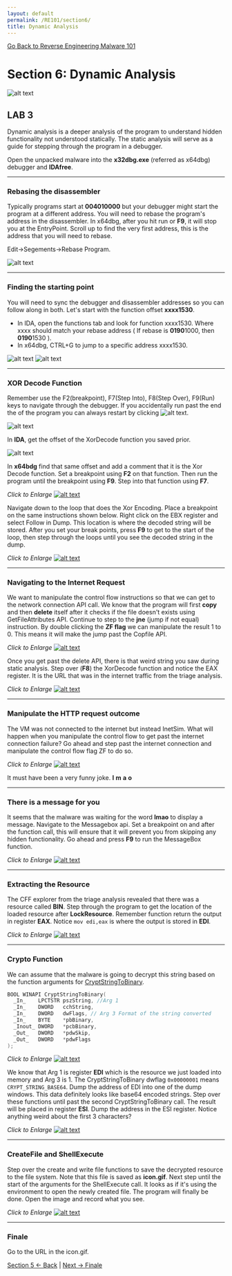 ```yaml
---
layout: default
permalink: /RE101/section6/
title: Dynamic Analysis
---
```

[Go Back to Reverse Engineering Malware 101](https://nobarxtx.github.io/RE101/)

# Section 6: Dynamic Analysis #

![alt text](https://nobarxtx.github.io/RE101/images/hackerman.gif "hackerman")

## LAB 3
Dynamic analysis is a deeper analysis of the program to understand hidden functionality not understood statically. The static analysis will serve as a guide for stepping through the program in a debugger.

Open the unpacked malware into the **x32dbg.exe** (referred as x64dbg) debugger and **IDAfree**.

--- 

### Rebasing the disassembler

Typically programs start at **004010000** but your debugger might start the program at a different address. You will need to rebase the program's address in the disassembler. In x64dbg, after you hit run or **F9**, it will stop you at the EntryPoint. Scroll up to find the very first address, this is the address that you will need to rebase. 

Edit->Segements->Rebase Program.

![alt text](https://nobarxtx.github.io/RE101/images/dyn2.png "Victim and Sniffer")

--- 

### Finding the starting point

You will need to sync the debugger and disassembler addresses so you can follow along in both. Let's start with the function offset **xxxx1530**.
* In IDA, open the functions tab and look for function xxxx1530. Where xxxx should match your rebase address ( If rebase is **0190**1000, then **0190**1530 ).
* In x64dbg, CTRL+G to jump to a specific address xxxx1530.

![alt text](https://nobarxtx.github.io/RE101/images/dyn3.png "IDAmain")
![alt text](https://nobarxtx.github.io/RE101/images/dyn4.png "x64dbg Jump")

---

### XOR Decode Function

Remember use the F2(breakpoint), F7(Step Into), F8(Step Over), F9(Run) keys to navigate through the debugger. If you accidentally run past the end the of the program you can always restart by clicking ![alt text](https://nobarxtx.github.io/RE101/images/restart.png "restart").

![alt text](https://nobarxtx.github.io/RE101/images/dyn6.png "xordecode")

In **IDA**, get the offset of the XorDecode function you saved prior.

![alt text](https://nobarxtx.github.io/RE101/images/dyn8.png "xordecode")

In **x64bdg** find that same offset and add a comment that it is the Xor Decode function. Set a breakpoint using **F2** on that function. Then run the program until the breakpoint using **F9**. Step into that function using **F7**.

*Click to Enlarge*
[![alt text](https://nobarxtx.github.io/RE101/images/dyn5.gif "xordecode")](https://nobarxtx.github.io/RE101/images/dyn5.gif)

Navigate down to the loop that does the Xor Encoding. Place a breakpoint on the same instructions shown below. Right click on the EBX register and select Follow in Dump. This location is where the decoded string will be stored. After you set your break points, press **F9** to get to the start of the loop, then step through the loops until you see the decoded string in the dump.

*Click to Enlarge*
[![alt text](https://nobarxtx.github.io/RE101/images/dyn9.png "xordecode")](https://nobarxtx.github.io/RE101/images/dyn9.png)

---

### Navigating to the Internet Request

We want to manipulate the control flow instructions so that we can get to the network connection API call. We know that the program will first **copy** and then **delete** itself after it checks if the file doesn't exists using GetFileAttributes API. Continue to step to the **jne** (jump if not equal) instruction. By double clicking the **ZF flag** we can manipulate the result 1 to 0. This means it will make the jump past the Copfile API.

*Click to Enlarge*
[![alt text](https://nobarxtx.github.io/RE101/images/dyn10.gif "ZF Flag")](https://nobarxtx.github.io/RE101/images/dyn10.gif)

Once you get past the delete API, there is that weird string you saw during static analysis. Step over (**F8**) the XorDecode function and notice the EAX register. It is the URL that was in the internet traffic from the triage analysis. 

*Click to Enlarge*
[![alt text](https://nobarxtx.github.io/RE101/images/dyn11.png "Nav to Internet")](https://nobarxtx.github.io/RE101/images/dyn11.png)

---

### Manipulate the HTTP request outcome

The VM was not connected to the internet but instead InetSim. What will happen when you manipulate the control flow to get past the internet connection failure? Go ahead and step past the internet connection and manipulate the control flow flag ZF to do so.

*Click to Enlarge*
[![alt text](https://nobarxtx.github.io/RE101/images/dyn12.gif "Nav past Internet")](https://nobarxtx.github.io/RE101/images/dyn12.gif)

It must have been a very funny joke. **l** **m** **a** **o**

---

### There is a message for you

It seems that the malware was waiting for the word **lmao** to display a message. Navigate to the Messagebox api. Set a breakpoint on and after the function call, this will ensure that it will prevent you from skipping any hidden functionality. Go ahead and press **F9** to run the MessageBox function.

*Click to Enlarge*
[![alt text](https://nobarxtx.github.io/RE101/images/dyn13.gif "Yo this is Dope")](https://nobarxtx.github.io/RE101/images/dyn13.gif)

---

### Extracting the Resource

The CFF explorer from the triage analysis revealed that there was a resource called **BIN**. Step through the program to get the location of the loaded resource after **LockResource**. Remember function return the output in register **EAX**.  Notice `mov edi,eax` is where the output is stored in **EDI**.

*Click to Enlarge*
[![alt text](https://nobarxtx.github.io/RE101/images/dyn14.png "ResourceLoad")](https://nobarxtx.github.io/RE101/images/dyn14.png)

---

### Crypto Function

We can assume that the malware is going to decrypt this string based on the function arguments for [CryptStringToBinary](https://msdn.microsoft.com/en-us/library/windows/desktop/aa380285.aspx).

```C++
BOOL WINAPI CryptStringToBinary(
  _In_    LPCTSTR pszString, //Arg 1
  _In_    DWORD   cchString,
  _In_    DWORD   dwFlags, // Arg 3 Format of the string converted
  _In_    BYTE    *pbBinary,
  _Inout_ DWORD   *pcbBinary,
  _Out_   DWORD   *pdwSkip,
  _Out_   DWORD   *pdwFlags
);
```

*Click to Enlarge*
[![alt text](https://nobarxtx.github.io/RE101/images/dyn15.png "CryptString")](https://nobarxtx.github.io/RE101/images/dyn15.png)

We know that Arg 1 is register **EDI** which is the resource we just loaded into memory and Arg 3 is 1. The CryptStringToBinary dwflag `0x00000001` means `CRYPT_STRING_BASE64`. Dump the address of EDI into one of the dump windows. This data definitely looks like base64 encoded strings. Step over these functions until past the second CryptStringToBinary call. The result will be placed in register **ESI**. Dump the address in the ESI register. Notice anything weird about the first 3 characters?

*Click to Enlarge*
[![alt text](https://nobarxtx.github.io/RE101/images/dyn16.png "Post CryptString")](https://nobarxtx.github.io/RE101/images/dyn16.png)

---

### CreateFile and ShellExecute

Step over the create and write file functions to save the decrypted resource to the file system. Note that this file is saved as **icon.gif**. Next step until the start of the arguments for the ShellExecute call. It looks as if it's using the environment to open the newly created file. The program will finally be done. Open the image and record what you see.

*Click to Enlarge*
[![alt text](https://nobarxtx.github.io/RE101/images/dyn17.gif "ShellExecute")](https://nobarxtx.github.io/RE101/images/dyn17.gif)

---

### Finale

Go to the URL in the icon.gif.

[Section 5 <- Back](https://nobarxtx.github.io/RE101/section5) | [Next -> Finale](https://nobarxtx.github.io/RE101/section6.1)
